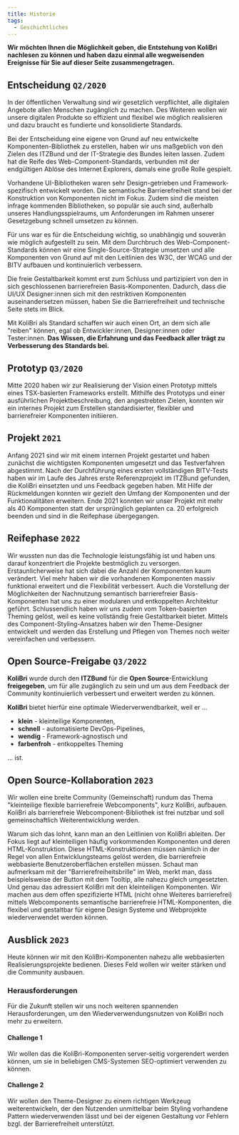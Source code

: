 ```yaml
---
title: Historie
tags:
  - Geschichtliches
---
```


**Wir möchten Ihnen die Möglichkeit geben, die Entstehung von KoliBri nachlesen zu können und haben dazu einmal alle wegweisenden Ereignisse für Sie auf dieser Seite zusammengetragen.**

## Entscheidung `Q2/2020`

In der öffentlichen Verwaltung sind wir gesetzlich verpflichtet, alle digitalen Angebote allen Menschen zugänglich zu machen. Des Weiteren wollen wir unsere digitalen Produkte so effizient und flexibel wie möglich realisieren und dazu braucht es fundierte und konsolidierte Standards.

Bei der Entscheidung eine eigene von Grund auf neu entwickelte Komponenten-Bibliothek zu erstellen, haben wir uns maßgeblich von den Zielen des ITZBund und der IT-Strategie des Bundes leiten lassen. Zudem hat die Reife des Web-Component-Standards, verbunden mit der endgültigen Ablöse des Internet Explorers, damals eine große Rolle gespielt.

Vorhandene UI-Bibliotheken waren sehr Design-getrieben und Framework-spezifisch entwickelt worden. Die semantische Barrierefreiheit stand bei der Konstruktion von Komponenten nicht im Fokus. Zudem sind die meisten infrage kommenden Bibliotheken, so populär sie auch sind, außerhalb unseres Handlungsspielraums, um Anforderungen im Rahmen unserer Gesetzgebung schnell umsetzen zu können.

Für uns war es für die Entscheidung wichtig, so unabhängig und souverän wie möglich aufgestellt zu sein. Mit dem Durchbruch des Web-Component-Standards können wir eine Single-Source-Strategie umsetzen und alle Komponenten von Grund auf mit den Leitlinien des W3C, der WCAG und der BITV aufbauen und kontinuierlich verbessern.

Die freie Gestaltbarkeit kommt erst zum Schluss und partizipiert von den in sich geschlossenen barrierefreien Basis-Komponenten. Dadurch, dass die UI/UX Designer:innen sich mit den restriktiven Komponenten auseinandersetzen müssen, haben Sie die Barrierefreiheit und technische Seite stets im Blick.

Mit KoliBri als Standard schaffen wir auch einen Ort, an dem sich alle "reiben" können, egal ob Entwickler:innen, Designer:innen oder Tester:innen. **Das Wissen, die Erfahrung und das Feedback aller trägt zu Verbesserung des Standards bei.**

## Prototyp `Q3/2020`

Mitte 2020 haben wir zur Realisierung der Vision einen Prototyp mittels eines TSX-basierten Frameworks erstellt. Mithilfe des Prototyps und einer ausführlichen Projektbeschreibung, den angestrebten Zielen, konnten wir ein internes Projekt zum Erstellen standardisierter, flexibler und barrierefreier Komponenten initiieren.

## Projekt `2021`

Anfang 2021 sind wir mit einem internen Projekt gestartet und haben zunächst die wichtigsten Komponenten umgesetzt und das Testverfahren abgestimmt. Nach der Durchführung eines ersten vollständigen BITV-Tests haben wir im Laufe des Jahres erste Referenzprojekt im ITZBund gefunden, die KoliBri einsetzten und uns Feedback gegeben haben. Mit Hilfe der Rückmeldungen konnten wir gezielt den Umfang der Komponenten und der Funktionalitäten erweitern. Ende 2021 konnten wir unser Projekt mit mehr als 40 Komponenten statt der ursprünglich geplanten ca. 20 erfolgreich beenden und sind in die Reifephase übergegangen.

## Reifephase `2022`

Wir wussten nun das die Technologie leistungsfähig ist und haben uns darauf konzentriert die Projekte bestmöglich zu versorgen.
Erstaunlicherweise hat sich dabei die Anzahl der Komponenten kaum verändert. Viel mehr haben wir die vorhandenen Komponenten massiv
funktional erweitert und die Flexibilität verbessert. Auch die Vorstellung der Möglichkeiten der Nachnutzung semantisch barrierefreier Basis-Komponenten hat uns zu einer modularen und entkoppelten Architektur geführt. Schlussendlich haben wir uns zudem vom Token-basierten Theming gelöst, weil es keine vollständig freie Gestaltbarkeit bietet. Mittels des Component-Styling-Ansatzes haben wir den Theme-Designer entwickelt und werden das Erstellung und Pflegen von Themes noch weiter vereinfachen und verbessern.

## Open Source-Freigabe `Q3/2022`

**KoliBri** wurde durch den **ITZBund** für die **Open Source**-Entwicklung **freigegeben**, um für alle zugänglich zu sein und um aus dem Feedback der Community kontinuierlich verbessert und erweitert werden zu können.

**KoliBri** bietet hierfür eine optimale Wiederverwendbarkeit, weil er …

- **klein** - <span class="text-gray-500">kleinteilige Komponenten</span>,
- **schnell** - <span class="text-gray-500">automatisierte DevOps-Pipelines</span>,
- **wendig** - <span class="text-gray-500">Framework-agnostisch</span> und
- **farbenfroh** - <span class="text-gray-500">entkoppeltes Theming</span>

… ist.

## Open Source-Kollaboration `2023`

Wir wollen eine breite Community (Gemeinschaft) rundum das Thema "kleinteilige flexible barrierefreie Webcomponents", kurz KoliBri, aufbauen. KoliBri als barrierefreie Webcomponent-Bibliothek ist frei nutzbar und soll gemeinschaftlich Weiterentwicklung werden.

Warum sich das lohnt, kann man an den Leitlinien von KoliBri ableiten. Der Fokus liegt auf kleinteiligen häufig vorkommenden Komponenten und deren HTML-Konstruktion. Diese HTML-Konstruktionen müssen nämlich in der Regel von allen Entwicklungsteams gelöst werden, die barrierefreie webbasierte Benutzeroberflächen erstellen müssen. Schaut man aufmerksam mit der "Barrierefreiheitsbrille" im Web, merkt man, dass beispielsweise der Button mit dem Tooltip, alle nahezu gleich umgesetzten.
Und genau das adressiert KoliBri mit den kleinteiligen Komponenten. Wir machen aus dem offen spezifizierte HTML (nicht ohne Weiteres barrierefrei) mittels Webcomponents semantische barrierefreie HTML-Komponenten, die flexibel und gestaltbar für eigene Design Systeme und Webprojekte wiederverwendet werden können.

## Ausblick `2023`

Heute können wir mit den KoliBri-Komponenten nahezu alle webbasierten Realisierungsprojekte bedienen. Dieses Feld wollen wir weiter stärken und die Community ausbauen.

### Herausforderungen

Für die Zukunft stellen wir uns noch weiteren spannenden Herausforderungen, um den Wiederverwendungsnutzen von KoliBri noch mehr zu erweitern.

#### Challenge 1

Wir wollen das die KoliBri-Komponenten server-seitig vorgerendert werden können, um sie in beliebigen CMS-Systemen SEO-optimiert verwenden zu können.

#### Challenge 2

Wir wollen den Theme-Designer zu einem richtigen Werkzeug weiterentwickeln, der den Nutzenden unmittelbar beim Styling vorhandene Pattern wiederverwenden lässt und bei der eigenen Gestaltung vor Fehlern bzgl. der Barrierefreiheit unterstützt.
